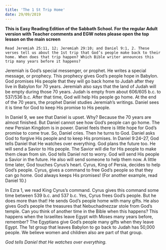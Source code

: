 ```yaml
---
title: 'The 1 St Trip Home'
date: 29/09/2019
---
```


**This is Easy Reading Edition of the Sabbath School. For the regular Adult version with Teacher comments and EGW notes please open the top lesson on the main screen** 

`Read Jeremiah 25:11, 12; Jeremiah 29:10; and Daniel 9:1, 2. These verses tell us about the 1st trip that God’s people make back to their home. When does that trip happen? Which Bible writer announces this trip many years before it happens?`

Jeremiah is God’s special messenger, or prophet. He writes a special message, or prophecy. This prophecy gives God’s people hope in Babylon. God promises His people that they will go back home to Judah after they live in Babylon for 70 years. Jeremiah also says that the land of Judah will be empty during those 70 years. Judah is empty from about 606/605 b.c. to 537/536 b.c. After that time, God will help His people go home. At the end of the 70 years, the prophet Daniel studies Jeremiah’s writings. Daniel sees it is time for God to keep His promise to His people. 

In Daniel 9, we see that Daniel is upset. Why? Because the 70 years are almost finished. But Daniel cannot see how God’s people can go home. The new Persian Kingdom is in power. Daniel feels there is little hope for God’s promise to come true. So, Daniel cries. Then he turns to God. Daniel asks God to forgive His people and to keep His promises. In Daniel 9:24–27, God tells Daniel that He watches over everything. God plans the future too. He will send a Savior to His people. The Savior will die for His people to make them clean from sin. God tells Daniel not to worry. God will send His people a Savior in the future. He also will send someone to help them now. A little time later, God touches Cyrus’s heart. Cyrus, King of Persia, decides to help God’s people. Cyrus, gives a command to free God’s people so that they can go home. God always keeps His promises! (For another example, read Daniel 10.)

In Ezra 1, we read King Cyrus’s command. Cyrus gives this command some time between 539 b.c. and 537 b.c. Yes, Cyrus frees God’s people. But he does more than that! He sends God’s people home with many gifts. He also gives God’s people the treasures that Nebuchadnezzar stole from God’s temple. Can you think of another time in the Bible when this happens? This happens when the Israelites leave Egypt with Moses many years before, remember? The Egyptians give God’s people many gifts when they leave Egypt. The 1st group that leaves Babylon to go back to Judah has 50,000 people. We believe women and children also are part of that group. 

_God tells Daniel that He watches over everything._